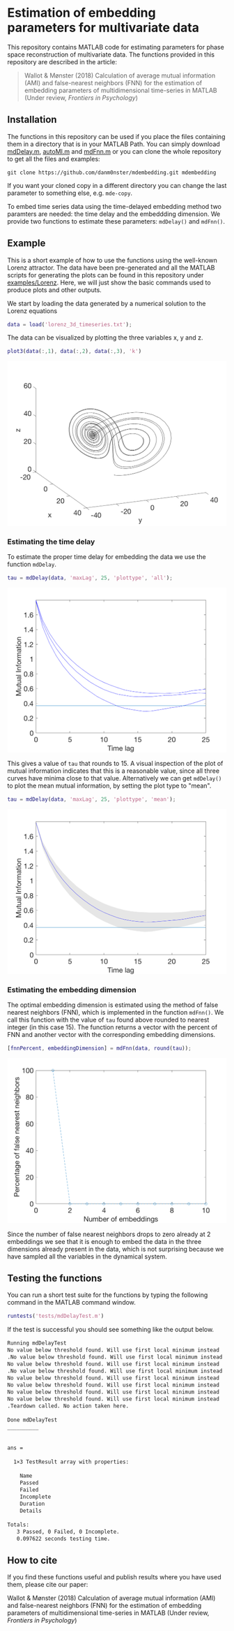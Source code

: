 # Estimation of embedding parameters for multivariate data
This repository contains MATLAB code for estimating parameters for phase space reconstruction of multivariate data. The functions provided in this repository are described in the article:
> Wallot & Mønster (2018) Calculation of average mutual information (AMI) and false-nearest neighbors (FNN) for the estimation of embedding parameters of multidimensional time-series in MATLAB (Under review, *Frontiers in Psychology*)

## Installation
The functions in this repository can be used if you place the files containing them in a directory that is in your MATLAB Path. You can simply download [mdDelay.m](mdDelay.m), [autoMI.m](autoMI.m) and [mdFnn.m](mdFnn.m) or you can clone the whole repository to get all the files and examples:
```
git clone https://github.com/danm0nster/mdembedding.git mdembedding
```
If you want your cloned copy in a different directory you can change the last parameter to something else, e.g. `mde-copy`.

To embed time series data using the time-delayed embedding method two paramters are needed: the time delay and the embeddding dimension. We provide two functions to estimate these parameters: `mdDelay()` and `mdFnn()`.

## Example
This is a short example of how to use the functions using the well-known Lorenz attractor. The data have been pre-generated and all the MATLAB scripts for generating the plots can be found in this repository under [examples/Lorenz](examples/Lorenz). Here, we will just show the basic commands used to produce plots and other outputs.

We start by loading the data generated by a numerical solution to the Lorenz equations
```MATLAB
data = load('lorenz_3d_timeseries.txt');
```

The data can be visualized by plotting the three variables x, y and z.
```MATLAB
plot3(data(:,1), data(:,2), data(:,3), 'k')
```

![Figure 1a from paper](examples/Lorenz/Figure1a.png)

### Estimating the time delay
To estimate the proper time delay for embedding the data we use the function `mdDelay`.
```MATLAB
tau = mdDelay(data, 'maxLag', 25, 'plottype', 'all');
```
![Figure 2a from paper](examples/Lorenz/Figure2a.png)

This gives a value of `tau` that rounds to 15. A visual inspection of the plot of mutual information indicates that this is a reasonable value, since all three curves have minima close to that value. Alternatively we can get `mdDelay()` to plot the mean mutual information, by setting the plot type to "mean".
```MATLAB
tau = mdDelay(data, 'maxLag', 25, 'plottype', 'mean');
```
![Plot of mean AMI](examples/Lorenz/Figure2a_mean.png)

### Estimating the embedding dimension
The optimal embedding dimension is estimated using the method of false nearest neighbors (FNN), which is implemented in the function `mdFnn()`. We call this function with the value of `tau` found above rounded to nearest integer (in this case 15). The function returns a vector with the percent of FNN and another vector with the corresponding embedding dimensions.
```MATLAB
[fnnPercent, embeddingDimension] = mdFnn(data, round(tau));
```
![Figure 2b from paper](examples/Lorenz/Figure2b.png)

Since the number of false nearest neighbors drops to zero already at 2 embeddings we see that it is enough to embed the data in the three dimensions already present in the data, which is not surprising because we have sampled all the variables in the dynamical system.

## Testing the functions
You can run a short test suite for the functions by typing the following command in the MATLAB command window.
```MATLAB
runtests('tests/mdDelayTest.m')
```
If the test is successful you should see something like the output below.
```
Running mdDelayTest
No value below threshold found. Will use first local minimum instead
.No value below threshold found. Will use first local minimum instead
No value below threshold found. Will use first local minimum instead
.No value below threshold found. Will use first local minimum instead
No value below threshold found. Will use first local minimum instead
No value below threshold found. Will use first local minimum instead
No value below threshold found. Will use first local minimum instead
No value below threshold found. Will use first local minimum instead
.Teardown called. No action taken here.

Done mdDelayTest
__________


ans =

  1×3 TestResult array with properties:

    Name
    Passed
    Failed
    Incomplete
    Duration
    Details

Totals:
   3 Passed, 0 Failed, 0 Incomplete.
   0.097622 seconds testing time.

```

## How to cite
If you find these functions useful and publish results where you have used them, please cite our paper:

Wallot & Mønster (2018) Calculation of average mutual information (AMI) and false-nearest neighbors (FNN) for the estimation of embedding parameters of multidimensional time-series in MATLAB (Under review, *Frontiers in Psychology*)
